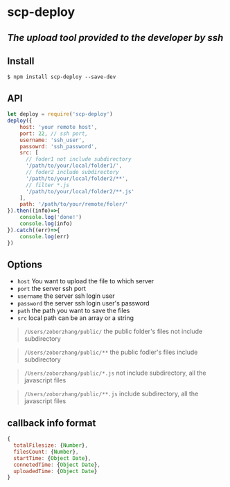 # scp-deploy

*The upload tool provided to the developer by ssh*
----

## Install
```
$ npm install scp-deploy --save-dev
```

## API
```js
let deploy = require('scp-deploy')
deploy({
    host: 'your remote host',
    port: 22, // ssh port,
    username: 'ssh_user',
    passowrd: 'ssh_password',
    src: [
      // foder1 not include subdirectory
      '/path/to/your/local/folder1/',
      // foder2 include subdirectory
      '/path/to/your/local/folder2/**',
      // filter *.js
      '/path/to/your/local/folder2/**.js'
    ],
    path: '/path/to/your/remote/foler/'
}).then((info)=>{
    console.log('done!')
    console.log(info)
}).catch((err)=>{
    console.log(err)
})
```

## Options
* `host` You want to upload the file to which server
* `port` the server ssh port
* `username` the server ssh login user
* `password` the server ssh login user's password
* `path` the path you want to save the files
* `src` local path can be an array or a string
 > `/Users/zoborzhang/public/` the public folder's files not include subdirectory

 > `/Users/zoborzhang/public/**` the public fodler's files include subdirectory

 > `/Users/zoborzhang/public/*.js` not include subdirectory, all the javascript files

 > `/Users/zoborzhang/public/**.js` include subdirectory, all the javascript files

## callback info format
```js
{
  totalFilesize: {Number},
  filesCount: {Number},
  startTime: {Object Date},
  connetedTime: {Object Date},
  uploadedTime: {Object Date}
}
```
